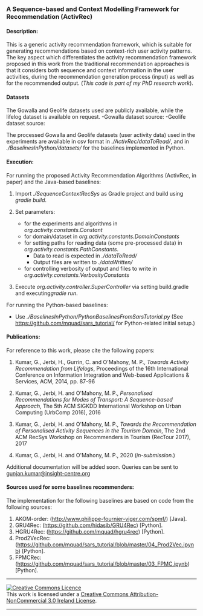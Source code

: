 ### A Sequence-based and Context Modelling Framework for Recommendation (ActivRec)

#### Description:
This is a generic activity recommendation framework, which is suitable for generating recommendations based on context-rich user activity patterns. The key aspect which differentiates the activity recommendation framework proposed in this work from the traditional recommendation approaches is that it considers both sequence and context information in the user activities, during the recommendation generation process (input) as well as for the recommended output. (_This code is part of my PhD research work_). 


#### Datasets
The Gowalla and Geolife datasets used are publicly available, while the lifelog dataset is available on request. 
-Gowalla dataset source:
-Geolife dataset source:

The processed Gowalla and Geolife datasets (user activity data) used in the experiments are available in csv format in *./ActivRec/dataToRead/*, and in *./BaselinesInPython/datasets/* for the baselines implemented in Python.


#### Execution:
For running the proposed Activity Recommendation Algorithms (ActivRec, in paper) and the Java-based baselines:

1. Import *./SequenceContextRecSys* as Gradle project and build using *gradle build*.
2. Set parameters:
	- for the experiments and algorithms in *org.activity.constants.Constant*
	- for domain/dataset in *org.activity.constants.DomainConstants*
	- for setting paths for reading data (some pre-processed data) in *org.activity.constants.PathConstants*.
		- Data to read is expected in *./dataToRead/*
		- Output files are written to *./dataWritten/*
	- for controlling verbosity of output and files to write in *org.activity.constants.VerbosityConstants*
 
3. Execute *org.activity.controller.SuperController* via setting build.gradle and executing*gradle run*.

For running the Python-based baselines:
- Use *./BaselinesInPython/PythonBaselinesFromSarsTutorial.py*
   (See https://github.com/mquad/sars_tutorial/ for Python-related initial setup.)

#### Publications:
For reference to this work, please cite the following papers:

1.  Kumar, G., Jerbi, H., Gurrin, C. and O'Mahony, M. P.,
    _Towards Activity Recommendation from Lifelogs_, 
    Proceedings of the 16th International Conference on Information Integration and Web-based Applications & Services, ACM, 2014, pp. 87-96

2.  Kumar, G., Jerbi, H. and O'Mahony, M. P.,
    _Personalised Recommendations for Modes of Transport: A Sequence-based Approach_,
    The 5th ACM SIGKDD International Workshop on Urban Computing (UrbComp 2016), 2016

3.  Kumar, G., Jerbi, H. and O'Mahony, M. P.,
    _Towards the Recommendation of Personalised Activity Sequences in the Tourism Domain_,
    The 2nd ACM RecSys Workshop on Recommenders in Tourism (RecTour 2017), 2017 

4.  Kumar, G., Jerbi, H. and O'Mahony, M. P., 2020 (_in-submission._)

Additional documentation will be added soon. Queries can be sent to gunjan.kumar@insight-centre.org

#### Sources used for some baselines recommenders:    
The implementation for the following baselines are based on code from the following sources:  

1. AKOM-order: (http://www.philippe-fournier-viger.com/spmf/) [Java]. 
2. GRU4Rec: (https://github.com/hidasib/GRU4Rec) [Python].
3. HGRU4Rec: (https://github.com/mquad/hgru4rec) [Python].
4. Prod2VecRec: (https://github.com/mquad/sars_tutorial/blob/master/04_Prod2Vec.ipynb) [Python].
5. FPMCRec: (https://github.com/mquad/sars_tutorial/blob/master/03_FPMC.ipynb) [Python].


--------------------------------------

<p>
<a rel="license" href="http://creativecommons.org/licenses/by-nc/3.0/ie/"><img alt="Creative Commons Licence" style="border-width:0" src="https://i.creativecommons.org/l/by-nc/3.0/ie/88x31.png" /></a><br />This work is licensed under a <a rel="license" href="http://creativecommons.org/licenses/by-nc/3.0/ie/">Creative Commons Attribution-NonCommercial 3.0 Ireland License</a>.
</p>

--------------------------------------
